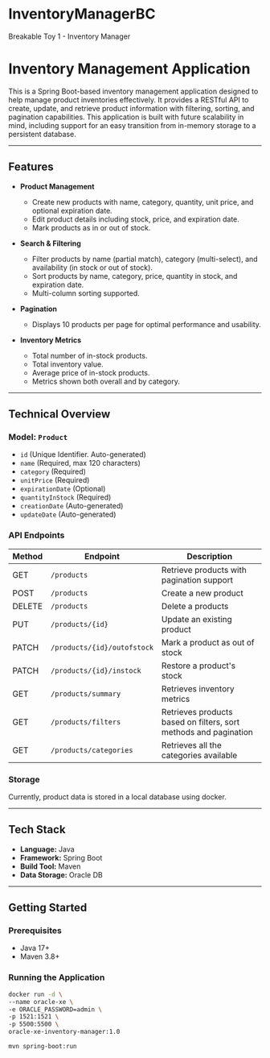 # InventoryManagerBC
Breakable Toy 1 - Inventory Manager

# Inventory Management Application

This is a Spring Boot-based inventory management application designed to help manage product inventories effectively. It provides a RESTful API to create, update, and retrieve product information with filtering, sorting, and pagination capabilities. This application is built with future scalability in mind, including support for an easy transition from in-memory storage to a persistent database.

---

## Features

- **Product Management**
    - Create new products with name, category, quantity, unit price, and optional expiration date.
    - Edit product details including stock, price, and expiration date.
    - Mark products as in or out of stock.

- **Search & Filtering**
    - Filter products by name (partial match), category (multi-select), and availability (in stock or out of stock).
    - Sort products by name, category, price, quantity in stock, and expiration date.
    - Multi-column sorting supported.

- **Pagination**
    - Displays 10 products per page for optimal performance and usability.

- **Inventory Metrics**
    - Total number of in-stock products.
    - Total inventory value.
    - Average price of in-stock products.
    - Metrics shown both overall and by category.

---

## Technical Overview

### Model: `Product`
- `id` (Unique Identifier. Auto-generated)
- `name` (Required, max 120 characters)
- `category` (Required)
- `unitPrice` (Required)
- `expirationDate` (Optional)
- `quantityInStock` (Required)
- `creationDate` (Auto-generated)
- `updateDate` (Auto-generated)

### API Endpoints

| Method | Endpoint                    | Description                                                      |
|--------|-----------------------------|------------------------------------------------------------------|
| GET    | `/products`                 | Retrieve products with pagination support                        |
| POST   | `/products`                 | Create a new product                                             |
| DELETE | `/products`                 | Delete a products                                                |
| PUT    | `/products/{id}`            | Update an existing product                                       |
| PATCH  | `/products/{id}/outofstock` | Mark a product as out of stock                                   |
| PATCH  | `/products/{id}/instock`    | Restore a product's stock<br/>                                   |
| GET    | `/products/summary`         | Retrieves inventory metrics                                      |
| GET    | `/products/filters`         | Retrieves products based on filters, sort methods and pagination |
| GET    | `/products/categories`      | Retrieves all the categories available                           |


### Storage

Currently, product data is stored in a local database using docker. 

---

##  Tech Stack

- **Language:** Java
- **Framework:** Spring Boot
- **Build Tool:** Maven
- **Data Storage:** Oracle DB

---

## Getting Started

### Prerequisites

- Java 17+
- Maven 3.8+

### Running the Application

```bash
docker run -d \
--name oracle-xe \
-e ORACLE_PASSWORD=admin \
-p 1521:1521 \
-p 5500:5500 \
oracle-xe-inventory-manager:1.0
```
```bash
mvn spring-boot:run
```
